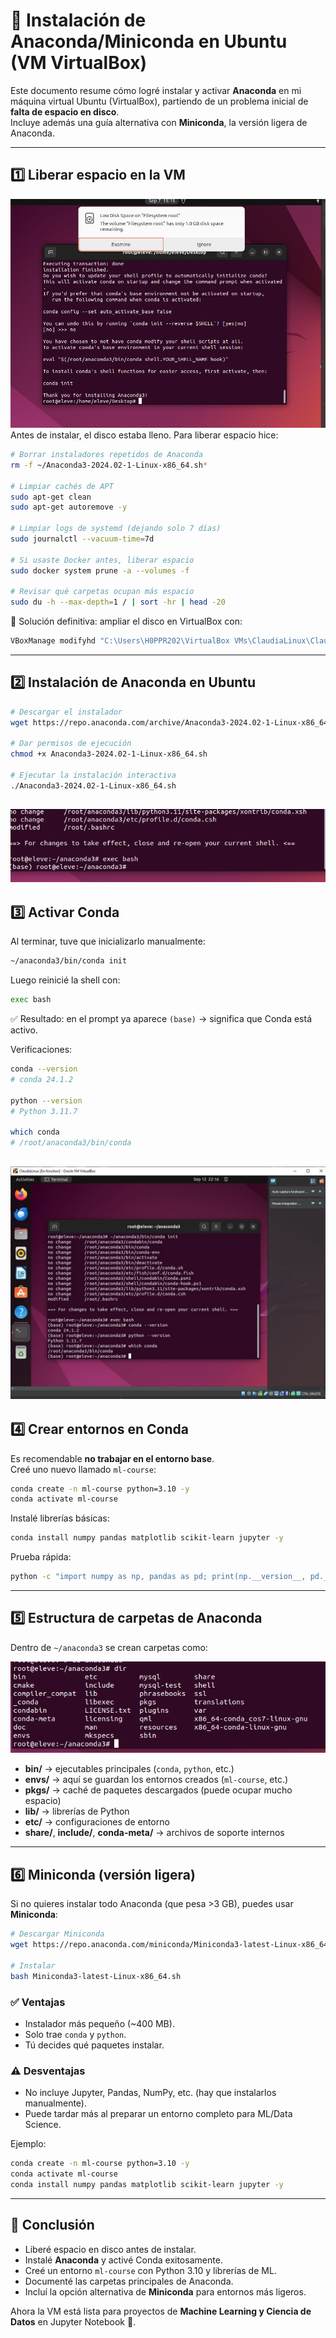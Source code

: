 # 🐍 Instalación de Anaconda/Miniconda en Ubuntu (VM VirtualBox)

Este documento resume cómo logré instalar y activar **Anaconda** en mi máquina virtual Ubuntu (VirtualBox), partiendo de un problema inicial de **falta de espacio en disco**.  
Incluye además una guía alternativa con **Miniconda**, la versión ligera de Anaconda.

---

## 1️⃣ Liberar espacio en la VM

![Conda Ubuntu](low-espace-ubuntu.png)
Antes de instalar, el disco estaba lleno. Para liberar espacio hice:

```bash
# Borrar instaladores repetidos de Anaconda
rm -f ~/Anaconda3-2024.02-1-Linux-x86_64.sh*

# Limpiar cachés de APT
sudo apt-get clean
sudo apt-get autoremove -y

# Limpiar logs de systemd (dejando solo 7 días)
sudo journalctl --vacuum-time=7d

# Si usaste Docker antes, liberar espacio
sudo docker system prune -a --volumes -f

# Revisar qué carpetas ocupan más espacio
sudo du -h --max-depth=1 / | sort -hr | head -20
```

📌 Solución definitiva: ampliar el disco en VirtualBox con:

```powershell
VBoxManage modifyhd "C:\Users\H0PPR202\VirtualBox VMs\ClaudiaLinux\ClaudiaLinux.vdi" --resize 50000
```

---

## 2️⃣ Instalación de Anaconda en Ubuntu

```bash
# Descargar el instalador
wget https://repo.anaconda.com/archive/Anaconda3-2024.02-1-Linux-x86_64.sh

# Dar permisos de ejecución
chmod +x Anaconda3-2024.02-1-Linux-x86_64.sh

# Ejecutar la instalación interactiva
./Anaconda3-2024.02-1-Linux-x86_64.sh
```
![Conda Ubuntu](conda-non-activate.png)
---

## 3️⃣ Activar Conda

Al terminar, tuve que inicializarlo manualmente:

```bash
~/anaconda3/bin/conda init
```

Luego reinicié la shell con:

```bash
exec bash
```

✅ Resultado: en el prompt ya aparece `(base)` → significa que Conda está activo.

Verificaciones:

```bash
conda --version
# conda 24.1.2

python --version
# Python 3.11.7

which conda
# /root/anaconda3/bin/conda
```
![Conda Ubuntu](conda-ubuntu.JPG)
---

## 4️⃣ Crear entornos en Conda

Es recomendable **no trabajar en el entorno base**.  
Creé uno nuevo llamado `ml-course`:

```bash
conda create -n ml-course python=3.10 -y
conda activate ml-course
```

Instalé librerías básicas:

```bash
conda install numpy pandas matplotlib scikit-learn jupyter -y
```

Prueba rápida:

```bash
python -c "import numpy as np, pandas as pd; print(np.__version__, pd.__version__)"
```

---

## 5️⃣ Estructura de carpetas de Anaconda

Dentro de `~/anaconda3` se crean carpetas como:

![Conda Ubuntu](carpetas-env-conda.png)

- **bin/** → ejecutables principales (`conda`, `python`, etc.)  
- **envs/** → aquí se guardan los entornos creados (`ml-course`, etc.)  
- **pkgs/** → caché de paquetes descargados (puede ocupar mucho espacio)  
- **lib/** → librerías de Python  
- **etc/** → configuraciones de entorno  
- **share/**, **include/**, **conda-meta/** → archivos de soporte internos  

---

## 6️⃣ Miniconda (versión ligera)

Si no quieres instalar todo Anaconda (que pesa >3 GB), puedes usar **Miniconda**:

```bash
# Descargar Miniconda
wget https://repo.anaconda.com/miniconda/Miniconda3-latest-Linux-x86_64.sh

# Instalar
bash Miniconda3-latest-Linux-x86_64.sh
```

### ✅ Ventajas
- Instalador más pequeño (~400 MB).  
- Solo trae `conda` y `python`.  
- Tú decides qué paquetes instalar.  

### ⚠️ Desventajas
- No incluye Jupyter, Pandas, NumPy, etc. (hay que instalarlos manualmente).  
- Puede tardar más al preparar un entorno completo para ML/Data Science.  

Ejemplo:

```bash
conda create -n ml-course python=3.10 -y
conda activate ml-course
conda install numpy pandas matplotlib scikit-learn jupyter -y
```

---

## 🚀 Conclusión

- Liberé espacio en disco antes de instalar.  
- Instalé **Anaconda** y activé Conda exitosamente.  
- Creé un entorno `ml-course` con Python 3.10 y librerías de ML.  
- Documenté las carpetas principales de Anaconda.  
- Incluí la opción alternativa de **Miniconda** para entornos más ligeros.  

Ahora la VM está lista para proyectos de **Machine Learning y Ciencia de Datos** en Jupyter Notebook 🎉.
